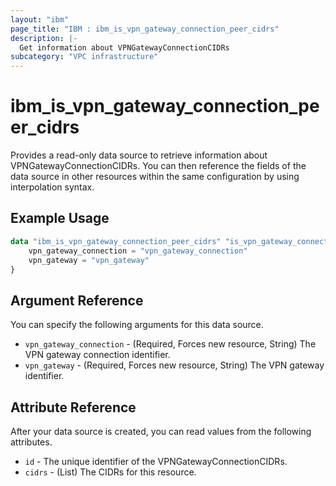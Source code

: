 ```yaml
---
layout: "ibm"
page_title: "IBM : ibm_is_vpn_gateway_connection_peer_cidrs"
description: |-
  Get information about VPNGatewayConnectionCIDRs
subcategory: "VPC infrastructure"
---
```


# ibm_is_vpn_gateway_connection_peer_cidrs

Provides a read-only data source to retrieve information about VPNGatewayConnectionCIDRs. You can then reference the fields of the data source in other resources within the same configuration by using interpolation syntax.

## Example Usage

```terraform
data "ibm_is_vpn_gateway_connection_peer_cidrs" "is_vpn_gateway_connection_cidrs" {
	vpn_gateway_connection = "vpn_gateway_connection"
	vpn_gateway = "vpn_gateway"
}
```

## Argument Reference

You can specify the following arguments for this data source.

- `vpn_gateway_connection` - (Required, Forces new resource, String) The VPN gateway connection identifier.
- `vpn_gateway` - (Required, Forces new resource, String) The VPN gateway identifier.

## Attribute Reference

After your data source is created, you can read values from the following attributes.

- `id` - The unique identifier of the VPNGatewayConnectionCIDRs.
- `cidrs` - (List) The CIDRs for this resource.

